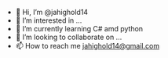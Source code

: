 - 👋 Hi, I’m @jahighold14
- 👀 I’m interested in ...
- 🌱 I’m currently learning C# amd python
- 💞️ I’m looking to collaborate on ...
- 📫 How to reach me jahighold14@gmail.com

<!---
jahighold14/jahighold14 is a ✨ special ✨ repository because its `README.md` (this file) appears on your GitHub profile.
You can click the Preview link to take a look at your changes.
--->
